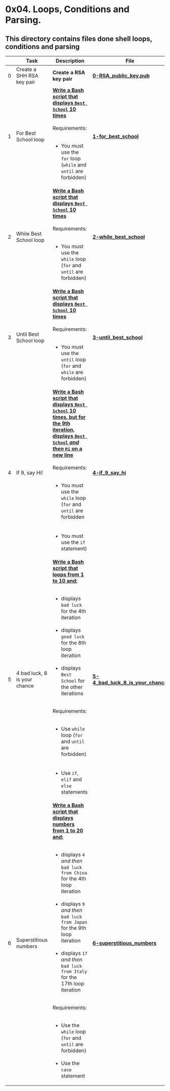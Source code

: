 # 0x04. Loops, Conditions and Parsing.

## This directory contains files done shell loops, conditions and parsing

| | **Task** | **Description** | **File** |
| --- | --- | --- | --- |
| 0 | Create a SHH RSA key pair | **Create a RSA key pair** | **[0-RSA_public_key.pub](0-RSA_public_key.pub)** |
| 1 | For Best School loop | <u>**Write a Bash script that displays `Best School` 10 times**</u><br>&emsp;Requirements:<ul>&emsp;<li>You must use the `for` loop (`while` and `until` are forbidden)</li></ul> | **[1-for_best_school](1-for_best_school)** |
| 2 | While Best School loop | <u>**Write a Bash script that displays `Best School` 10 times**</u><br>&emsp;Requirements:<ul>&emsp;<li>You must use the `while` loop (`for` and `until` are forbidden)</li></ul> | **[2-while_best_school](2-while_best_school)** |
| 3 | Until Best School loop | <u>**Write a Bash script that displays `Best School` 10 times**</u><br>&emsp;Requirements:<ul>&emsp;<li>You must use the `until` loop (`for` and `while` are forbidden)</li></ul> | **[3-until_best_school](3-until_best_school)** |
| 4 | If 9, say Hi! | <u>**Write a Bash script that displays `Best School` 10 times, but for the 9th iteration, displays `Best School` _and then_ `Hi` on a new line**</u><br>&emsp;Requirements:<ul>&emsp;<li>You must use the `while` loop (`for` and `until` are forbidden</li><br>&emsp;<li>You must use the `if` statement)</li></ul> | **[4-if_9_say_hi](4-if_9_say_hi)** |
| 5 | 4 bad luck, 8 is your chance | <u>**Write a Bash script that loops from 1 to 10 and:**</u><br><ul>&emsp;<li>displays `bad luck` for the 4th iteration</li>&emsp;<li>displays `good luck` for the 8th loop iteration</li>&emsp;<li>displays `Best School` for the other iterations</li></ul><br>Requirements:<ul>&emsp;<li>Use `while` loop (`for` and `until` are forbidden)</li><br>&emsp;<li>Use `if`, `elif` and `else` statements</li></ul> | **[5-4_bad_luck_8_is_your_chance](5-4_bad_luck_8_is_your_chance)** |
| 6 | Superstitious numbers | <u>**Write a Bash script that displays numbers from 1 to 20 and:**</u><br><ul>&emsp;<li>displays `4` _and then_ `bad luck from China` for the 4th loop iteration</li>&emsp;<li>displays `9` _and then_ `bad luck from Japan` for the 9th loop iteration</li>&emsp;<li>displays `17` _and then_ `bad luck from Italy` for the 17th loop iteration</li></ul><br>Requirements:<ul>&emsp;<li>Use the `while` loop (`for` and `until` are forbidden)</li>&emsp;<li>Use the `case` statement</li></ul> | **[6-superstitious_numbers](6-superstitious_numbers)** |

